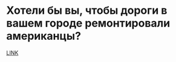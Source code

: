 # Хотели бы вы, чтобы дороги в вашем городе ремонтировали американцы?



[LINK](https://varlamov.ru/1730032.html)